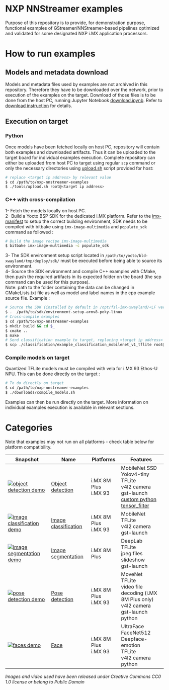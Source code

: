 # NXP NNStreamer examples
Purpose of this repository is to provide, for demonstration purpose, functional examples of GStreamer/NNStreamer-based pipelines optimized and validated for some designated NXP i.MX application processors.

# How to run examples
## Models and metadata download
Models and metadata files used by examples are not archived in this repository.
Therefore they have to be downloaded over the network, prior to execution of the examples on the target. Download of those files is to be done from the host PC, running Jupyter Notebook [download.ipynb](./downloads).
Refer to [download instruction](./downloads/README.md) for details.
## Execution on target
### Python
Once models have been fetched locally on host PC, repository will contain both examples and downloaded artifacts. Thus it can be uploaded to the target board for individual examples execution. Complete repository can either be uploaded from host PC to target using regular `scp` command or only the necessary directories using [upload.sh](./tools/upload.sh) script provided for host:
```bash
# replace <target ip address> by relevant value
$ cd /path/to/nxp-nnstreamer-examples
$ ./tools/upload.sh root@<target ip address>
```
### C++ with cross-compilation
1- Fetch the models locally on host PC. <br>
2- Build a Yocto BSP SDK for the dedicated i.MX platform. Refer to the [imx-manifest](https://github.com/nxp-imx/imx-manifest) to setup the correct building environment, SDK needs to be compiled with bitbake using `imx-image-multimedia` and `populate_sdk` command as followed :<br>
```bash
# Build the image recipe imx-image-multimedia
$ bitbake imx-image-multimedia -c populate_sdk
```
3- The SDK environment setup script located in `/path/to/yocto/bld-xwayland/tmp/deploy/sdk/` must be executed before being able to source its environment. <br>
4- Source the SDK environment and compile C++ examples with CMake, then push the required artifacts in its expected folder on the board (the scp command can be used for this purpose). <br>
Note: path to the folder containing the data can be changed in CMakeLists.txt file as well as model and label names in the cpp example source file.
Example :
```bash
# Source the SDK (installed by default in /opt/fsl-imx-xwayland/<LF version>/)
$ .  /path/to/sdk/environment-setup-armv8-poky-linux
# Cross-compile examples
$ cd /path/to/nxp-nnstreamer-examples
$ mkdir build && cd $_
$ cmake ..
$ make
# Send classification example to target, replacing <target ip address> by relevant value
$ scp ./classification/example_classification_mobilenet_v1_tflite root@<target ip address>
```
### Compile models on target
Quantized TFLite models must be compiled with vela for i.MX 93 Ethos-U NPU.
This can be done directly on the target :
```bash
# To do directly on target
$ cd /path/to/nxp-nnstreamer-examples
$ ./downloads/compile_models.sh
```

Examples can then be run directly on the target. More information on individual examples execution is available in relevant sections.

# Categories
Note that examples may not run on all platforms - check table below for platform compatibility.

Snapshot | Name | Platforms | Features
--- | --- | --- | ---
[![object detection demo](./detection/detection_demo.webp)](./detection/) | [Object detection](./detection/) | i.MX 8M Plus <br> i.MX 93| MobileNet SSD <br> Yolov4-tiny <br> TFLite <br> v4l2 camera <br> gst-launch <br> [custom python tensor_filter](./detection/postprocess_yolov4_tiny.py)
[![image classification demo](./classification/classification_demo.webp)](./classification/) | [Image classification](./classification/) | i.MX 8M Plus <br> i.MX 93| MobileNet <br> TFLite <br> v4l2 camera <br> gst-launch
[![image segmentation demo](./segmentation/segmentation_demo.webp)](./segmentation/) | [Image segmentation](./segmentation/) | i.MX 8M Plus | DeepLab<br> TFLite<br> jpeg files slideshow<br> gst-launch
[![pose detection demo](./pose/pose_demo.webp)](./pose/) | [Pose detection](./pose/) |i.MX 8M Plus <br> i.MX 93| MoveNet<br> TFLite <br> video file decoding (i.MX 8M Plus only)<br> v4l2 camera <br> gst-launch <br> python
[![faces demo](./face/face_demo.webp)](./face/) | [Face](./face/) | i.MX 8M Plus <br> i.MX 93| UltraFace <br> FaceNet512 <br> Deepface-emotion <br> TFLite <br> v4l2 camera <br> python

*Images and video used have been released under Creative Commons CC0 1.0 license or belong to Public Domain*
